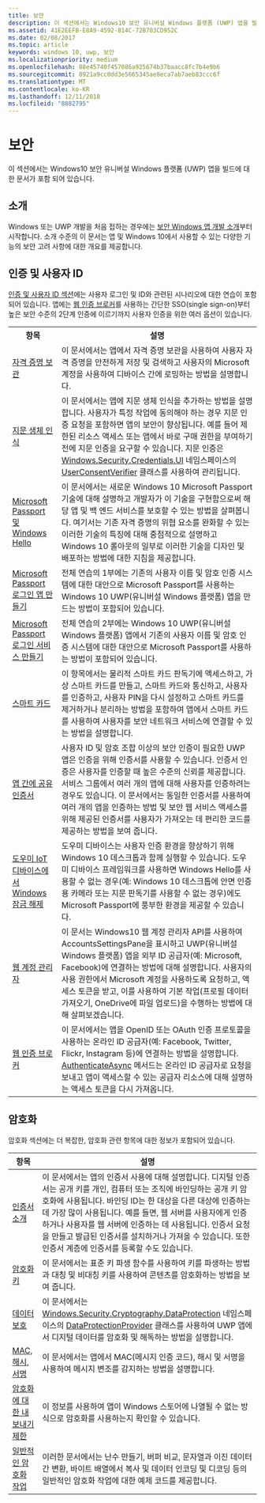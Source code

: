```yaml
---
title: 보안
description: 이 섹션에서는 Windows10 보안 유니버설 Windows 플랫폼 (UWP) 앱을 빌드에 대 한 문서가 포함 되어 있습니다.
ms.assetid: 41E2EEFB-E8A9-4592-814C-72B703CD952C
ms.date: 02/08/2017
ms.topic: article
keywords: windows 10, uwp, 보안
ms.localizationpriority: medium
ms.openlocfilehash: 88e45740f457086a925674b37baacc8fc7b4e9b6
ms.sourcegitcommit: 8921a9cc0dd3e5665345ae8eca7ab7aeb83ccc6f
ms.translationtype: MT
ms.contentlocale: ko-KR
ms.lasthandoff: 12/11/2018
ms.locfileid: "8882795"
---
```

# <a name="security"></a>보안



이 섹션에서는 Windows10 보안 유니버설 Windows 플랫폼 (UWP) 앱을 빌드에 대 한 문서가 포함 되어 있습니다.

## <a name="introduction"></a>소개 

Windows 또는 UWP 개발을 처음 접하는 경우에는 [보안 Windows 앱 개발 소개](intro-to-secure-windows-app-development.md)부터 시작합니다. 소개 수준의 이 문서는 앱 및 Windows 10에서 사용할 수 있는 다양한 기능의 보안 고려 사항에 대한 개요를 제공합니다.

## <a name="authentication-and-user-identity"></a>인증 및 사용자 ID

[인증 및 사용자 ID 섹션](authentication-and-user-identity.md)에는 사용자 로그인 및 ID와 관련된 시나리오에 대한 연습이 포함되어 있습니다. 앱에는 [웹 인증 브로커](web-authentication-broker.md)를 사용하는 간단한 SSO(single sign-on)부터 높은 보안 수준의 2단계 인증에 이르기까지 사용자 인증을 위한 여러 옵션이 있습니다.

<table>
<tr><th>항목</th><th>설명</th></tr>
<tr><td><a href="credential-locker.md">자격 증명 보관</a></td><td>이 문서에서는 앱에서 자격 증명 보관을 사용하여 사용자 자격 증명을 안전하게 저장 및 검색하고 사용자의 Microsoft 계정을 사용하여 디바이스 간에 로밍하는 방법을 설명합니다.</td></tr>

<tr><td><a href="fingerprint-biometrics.md">지문 생체 인식</a> </td><td>이 문서에서는 앱에 지문 생체 인식을 추가하는 방법을 설명합니다. 사용자가 특정 작업에 동의해야 하는 경우 지문 인증 요청을 포함하면 앱의 보안이 향상됩니다. 예를 들어 제한된 리소스 액세스 또는 앱에서 바로 구매 권한을 부여하기 전에 지문 인증을 요구할 수 있습니다. 지문 인증은 <a href="https://msdn.microsoft.com/library/windows/apps/hh701356">Windows.Security.Credentials.UI</a> 네임스페이스의 <a href="https://msdn.microsoft.com/library/windows/apps/dn279134">UserConsentVerifier</a> 클래스를 사용하여 관리됩니다.</td></tr>
<tr><td><a href="microsoft-passport.md">Microsoft Passport 및 Windows Hello</a></td><td>이 문서에서는 새로운 Windows 10 Microsoft Passport 기술에 대해 설명하고 개발자가 이 기술을 구현함으로써 해당 앱 및 백 엔드 서비스를 보호할 수 있는 방법을 살펴봅니다. 여기서는 기존 자격 증명의 위협 요소를 완화할 수 있는 이러한 기술의 특징에 대해 중점적으로 설명하고 Windows 10 롤아웃의 일부로 이러한 기술을 디자인 및 배포하는 방법에 대한 지침을 제공합니다. </td></tr>
<tr><td><a href="microsoft-passport-login.md">Microsoft Passport 로그인 앱 만들기</a></td><td>전체 연습의 1부에는 기존의 사용자 이름 및 암호 인증 시스템에 대한 대안으로 Microsoft Passport를 사용하는 Windows 10 UWP(유니버설 Windows 플랫폼) 앱을 만드는 방법이 포함되어 있습니다.</td></tr>
<tr><td><a href="microsoft-passport-login-auth-service.md">Microsoft Passport 로그인 서비스 만들기</a></td><td>전체 연습의 2부에는 Windows 10 UWP(유니버설 Windows 플랫폼) 앱에서 기존의 사용자 이름 및 암호 인증 시스템에 대한 대안으로 Microsoft Passport를 사용하는 방법이 포함되어 있습니다.</td></tr>
<tr><td><a href="smart-cards.md">스마트 카드</a></td><td>이 항목에서는 물리적 스마트 카드 판독기에 액세스하고, 가상 스마트 카드를 만들고, 스마트 카드와 통신하고, 사용자를 인증하고, 사용자 PIN을 다시 설정하고 스마트 카드를 제거하거나 분리하는 방법을 포함하여 앱에서 스마트 카드를 사용하여 사용자를 보안 네트워크 서비스에 연결할 수 있는 방법을 설명합니다.</td></tr>
<tr><td><a href="share-certificates.md">앱 간에 공유 인증서</a></td><td>사용자 ID 및 암호 조합 이상의 보안 인증이 필요한 UWP 앱은 인증을 위해 인증서를 사용할 수 있습니다. 인증서 인증은 사용자를 인증할 때 높은 수준의 신뢰를 제공합니다. 서비스 그룹에서 여러 개의 앱에 대해 사용자를 인증하려는 경우도 있습니다. 이 문서에서는 동일한 인증서를 사용하여 여러 개의 앱을 인증하는 방법 및 보안 웹 서비스 액세스를 위해 제공된 인증서를 사용자가 가져오는 데 편리한 코드를 제공하는 방법을 보여 줍니다.</td></tr>
<tr><td><a href="companion-device-unlock.md">도우미 IoT 디바이스에서 Windows 잠금 해제</a></td><td>도우미 디바이스는 사용자 인증 환경을 향상하기 위해 Windows 10 데스크톱과 함께 실행할 수 있습니다. 도우미 디바이스 프레임워크를 사용하면 Windows Hello를 사용할 수 없는 경우(예: Windows 10 데스크톱에 안면 인증용 카메라 또는 지문 판독기를 사용할 수 없는 경우)에도 Microsoft Passport에 풍부한 환경을 제공할 수 있습니다.</td></tr>
<tr><td><a href="web-account-manager.md">웹 계정 관리자</a></td><td>이 문서는 Windows10 웹 계정 관리자 API를 사용하여 AccountsSettingsPane을 표시하고 UWP(유니버설 Windows 플랫폼) 앱을 외부 ID 공급자(예: Microsoft, Facebook)에 연결하는 방법에 대해 설명합니다. 사용자의 사용 권한에서 Microsoft 계정을 사용하도록 요청하고, 액세스 토큰을 받고, 이를 사용하여 기본 작업(프로필 데이터 가져오기, OneDrive에 파일 업로드)을 수행하는 방법에 대해 살펴보겠습니다. </td></tr>
<tr><td><a href="web-authentication-broker.md">웹 인증 브로커</a></td><td>이 문서에서는 앱을 OpenID 또는 OAuth 인증 프로토콜을 사용하는 온라인 ID 공급자(예: Facebook, Twitter, Flickr, Instagram 등)에 연결하는 방법을 설명합니다. <a href="https://msdn.microsoft.com/library/windows/apps/br212066">AuthenticateAsync</a> 메서드는 온라인 ID 공급자로 요청을 보내고 앱이 액세스할 수 있는 공급자 리소스에 대해 설명하는 액세스 토큰을 다시 가져옵니다.</td></tr>
</table>

## <a name="cryptography"></a>암호화 

암호화 섹션에는 더 복잡한, 암호화 관련 항목에 대한 정보가 포함되어 있습니다. 

| 항목                                                                         | 설명                                                                                                                                                                                                                                                                                                                                                                                                                                                                                                            |
|-------------------------------------------------------------------------------|------------------------------------------------------------------------------------------------------------------------------------------------------------------------------------------------------------------------------------------------------------------------------------------------------------------------------------------------------------------------------------------------------------------------------------------------------------------------------------------------------------------------|
| [인증서 소개](certificates.md)                                      | 이 문서에서는 앱의 인증서 사용에 대해 설명합니다. 디지털 인증서는 공개 키를 개인, 컴퓨터 또는 조직에 바인딩하는 공개 키 암호화에 사용됩니다. 바인딩 ID는 한 대상을 다른 대상에 인증하는 데 가장 많이 사용됩니다. 예를 들면, 웹 서버를 사용자에게 인증하거나 사용자를 웹 서버에 인증하는 데 사용됩니다. 인증서 요청을 만들고 발급된 인증서를 설치하거나 가져올 수 있습니다. 또한 인증서 계층에 인증서를 등록할 수도 있습니다. |
| [암호화 키](cryptographic-keys.md)                                   | 이 문서에서는 표준 키 파생 함수를 사용하여 키를 파생하는 방법과 대칭 및 비대칭 키를 사용하여 콘텐츠를 암호화하는 방법을 보여 줍니다.                                                                                                                                                                                                                                                                                                                                                                         |
| [데이터 보호](data-protection.md)                                         | 이 문서에서는 [Windows.Security.Cryptography.DataProtection](https://msdn.microsoft.com/library/windows/apps/br241585) 네임스페이스의 [DataProtectionProvider](https://msdn.microsoft.com/library/windows/apps/br241559) 클래스를 사용하여 UWP 앱에서 디지털 데이터를 암호화 및 해독하는 방법을 설명합니다.                                                                                                                                                                                                              |
| [MAC, 해시, 서명](macs-hashes-and-signatures.md)               | 이 문서에서는 앱에서 MAC(메시지 인증 코드), 해시 및 서명을 사용하여 메시지 변조를 감지하는 방법을 설명합니다.                                                                                                                                                                                                                                                                                                                                                                                |
| [암호화에 대한 내보내기 제한](export-restrictions-on-cryptography.md) | 이 정보를 사용하여 앱이 Windows 스토어에 나열될 수 없는 방식으로 암호화를 사용하는지 확인할 수 있습니다.                                                                                                                                                                                                                                                                                                                                                                                                     |
| [일반적인 암호화 작업](common-cryptography-tasks.md)                     | 이러한 문서에서는 난수 만들기, 버퍼 비교, 문자열과 이진 데이터 간 변환, 바이트 배열에서 복사 및 데이터 인코딩 및 디코딩 등의 일반적인 암호화 작업에 대한 예제 코드를 제공합니다.                                                                                                                                                                                                                                                                                    |
